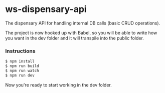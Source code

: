# ws-dispensary-api

The dispensary API for handling internal DB calls (basic CRUD operations).

The project is now hooked up with Babel, so you will be able to write how you want in the dev folder and it will transpile into the public folder.

### Instructions

```sh
$ npm install
$ npm run build
$ npm run watch
$ npm run dev
```
Now you're ready to start working in the dev folder.
